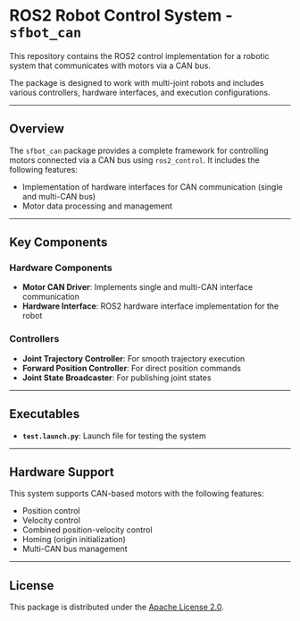 # ROS2 Robot Control System - `sfbot_can`

This repository contains the ROS2 control implementation for a robotic system that communicates with motors via a CAN bus.

The package is designed to work with multi-joint robots and includes various controllers, hardware interfaces, and execution configurations.

---

## Overview

The `sfbot_can` package provides a complete framework for controlling motors connected via a CAN bus using `ros2_control`. It includes the following features:

- Implementation of hardware interfaces for CAN communication (single and multi-CAN bus)
- Motor data processing and management

---

## Key Components

### Hardware Components
- **Motor CAN Driver**: Implements single and multi-CAN interface communication
- **Hardware Interface**: ROS2 hardware interface implementation for the robot

### Controllers
- **Joint Trajectory Controller**: For smooth trajectory execution
- **Forward Position Controller**: For direct position commands
- **Joint State Broadcaster**: For publishing joint states

---

## Executables

- **`test.launch.py`**: Launch file for testing the system

---

## Hardware Support

This system supports CAN-based motors with the following features:

- Position control
- Velocity control
- Combined position-velocity control
- Homing (origin initialization)
- Multi-CAN bus management

---

## License

This package is distributed under the [Apache License 2.0](https://www.apache.org/licenses/LICENSE-2.0).